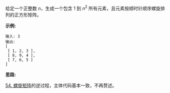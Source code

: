 给定一个正整数 *n*，生成一个包含 1 到 *n*<sup>2</sup> 所有元素，且元素按顺时针顺序螺旋排列的正方形矩阵。

**示例:**

```
输入: 3
输出:
[
 [ 1, 2, 3 ],
 [ 8, 9, 4 ],
 [ 7, 6, 5 ]
]
```

**思路:**

[54. 螺旋矩阵](https://github.com/Tarocch1/leetcode/tree/master/problems/51%20-%20100/054.%20%E8%9E%BA%E6%97%8B%E7%9F%A9%E9%98%B5)的逆过程，主体代码基本一致，不再赘述。
